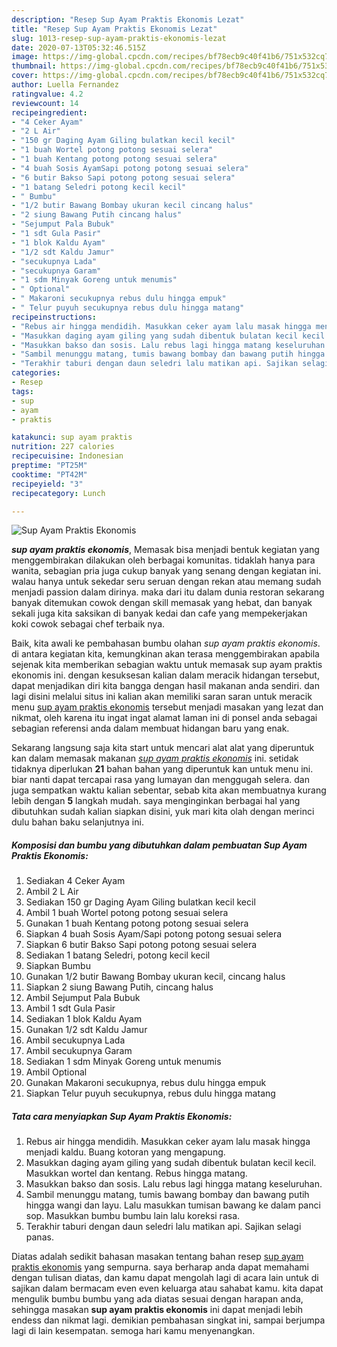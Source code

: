 ```yaml
---
description: "Resep Sup Ayam Praktis Ekonomis Lezat"
title: "Resep Sup Ayam Praktis Ekonomis Lezat"
slug: 1013-resep-sup-ayam-praktis-ekonomis-lezat
date: 2020-07-13T05:32:46.515Z
image: https://img-global.cpcdn.com/recipes/bf78ecb9c40f41b6/751x532cq70/sup-ayam-praktis-ekonomis-foto-resep-utama.jpg
thumbnail: https://img-global.cpcdn.com/recipes/bf78ecb9c40f41b6/751x532cq70/sup-ayam-praktis-ekonomis-foto-resep-utama.jpg
cover: https://img-global.cpcdn.com/recipes/bf78ecb9c40f41b6/751x532cq70/sup-ayam-praktis-ekonomis-foto-resep-utama.jpg
author: Luella Fernandez
ratingvalue: 4.2
reviewcount: 14
recipeingredient:
- "4 Ceker Ayam"
- "2 L Air"
- "150 gr Daging Ayam Giling bulatkan kecil kecil"
- "1 buah Wortel potong potong sesuai selera"
- "1 buah Kentang potong potong sesuai selera"
- "4 buah Sosis AyamSapi potong potong sesuai selera"
- "6 butir Bakso Sapi potong potong sesuai selera"
- "1 batang Seledri potong kecil kecil"
- " Bumbu"
- "1/2 butir Bawang Bombay ukuran kecil cincang halus"
- "2 siung Bawang Putih cincang halus"
- "Sejumput Pala Bubuk"
- "1 sdt Gula Pasir"
- "1 blok Kaldu Ayam"
- "1/2 sdt Kaldu Jamur"
- "secukupnya Lada"
- "secukupnya Garam"
- "1 sdm Minyak Goreng untuk menumis"
- " Optional"
- " Makaroni secukupnya rebus dulu hingga empuk"
- " Telur puyuh secukupnya rebus dulu hingga matang"
recipeinstructions:
- "Rebus air hingga mendidih. Masukkan ceker ayam lalu masak hingga menjadi kaldu. Buang kotoran yang mengapung."
- "Masukkan daging ayam giling yang sudah dibentuk bulatan kecil kecil. Masukkan wortel dan kentang. Rebus hingga matang."
- "Masukkan bakso dan sosis. Lalu rebus lagi hingga matang keseluruhan."
- "Sambil menunggu matang, tumis bawang bombay dan bawang putih hingga wangi dan layu. Lalu masukkan tumisan bawang ke dalam panci sop. Masukkan bumbu bumbu lain lalu koreksi rasa."
- "Terakhir taburi dengan daun seledri lalu matikan api. Sajikan selagi panas."
categories:
- Resep
tags:
- sup
- ayam
- praktis

katakunci: sup ayam praktis 
nutrition: 227 calories
recipecuisine: Indonesian
preptime: "PT25M"
cooktime: "PT42M"
recipeyield: "3"
recipecategory: Lunch

---
```



![Sup Ayam Praktis Ekonomis](https://img-global.cpcdn.com/recipes/bf78ecb9c40f41b6/751x532cq70/sup-ayam-praktis-ekonomis-foto-resep-utama.jpg)

<b><i>sup ayam praktis ekonomis</i></b>, Memasak bisa menjadi bentuk kegiatan yang menggembirakan dilakukan oleh berbagai komunitas. tidaklah hanya para wanita, sebagian pria juga cukup banyak yang senang dengan kegiatan ini. walau hanya untuk sekedar seru seruan dengan rekan atau memang sudah menjadi passion dalam dirinya. maka dari itu dalam dunia restoran sekarang banyak ditemukan cowok dengan skill memasak yang hebat, dan banyak sekali juga kita saksikan di banyak kedai dan cafe yang mempekerjakan koki cowok sebagai chef terbaik nya.

Baik, kita awali ke pembahasan bumbu olahan <i>sup ayam praktis ekonomis</i>. di antara kegiatan kita, kemungkinan akan terasa menggembirakan apabila sejenak kita memberikan sebagian waktu untuk memasak sup ayam praktis ekonomis ini. dengan kesuksesan kalian dalam meracik hidangan tersebut, dapat menjadikan diri kita bangga dengan hasil makanan anda sendiri. dan lagi disini melalui situs ini kalian akan memiliki saran saran untuk meracik menu <u>sup ayam praktis ekonomis</u> tersebut menjadi masakan yang lezat dan nikmat, oleh karena itu ingat ingat alamat laman ini di ponsel anda sebagai sebagian referensi anda dalam membuat hidangan baru yang enak.




Sekarang langsung saja kita start untuk mencari alat alat yang diperuntuk kan dalam memasak makanan <u><i>sup ayam praktis ekonomis</i></u> ini. setidak tidaknya diperlukan <b>21</b> bahan bahan yang diperuntuk kan untuk menu ini. biar nanti dapat tercapai rasa yang lumayan dan menggugah selera. dan juga sempatkan waktu kalian sebentar, sebab kita akan membuatnya kurang lebih dengan <b>5</b> langkah mudah. saya menginginkan berbagai hal yang dibutuhkan sudah kalian siapkan disini, yuk mari kita olah dengan merinci dulu bahan baku selanjutnya ini.

<!--inarticleads1-->

##### Komposisi dan bumbu yang dibutuhkan dalam pembuatan Sup Ayam Praktis Ekonomis:

1. Sediakan 4 Ceker Ayam
1. Ambil 2 L Air
1. Sediakan 150 gr Daging Ayam Giling bulatkan kecil kecil
1. Ambil 1 buah Wortel potong potong sesuai selera
1. Gunakan 1 buah Kentang potong potong sesuai selera
1. Siapkan 4 buah Sosis Ayam/Sapi potong potong sesuai selera
1. Siapkan 6 butir Bakso Sapi potong potong sesuai selera
1. Sediakan 1 batang Seledri, potong kecil kecil
1. Siapkan  Bumbu
1. Gunakan 1/2 butir Bawang Bombay ukuran kecil, cincang halus
1. Siapkan 2 siung Bawang Putih, cincang halus
1. Ambil Sejumput Pala Bubuk
1. Ambil 1 sdt Gula Pasir
1. Sediakan 1 blok Kaldu Ayam
1. Gunakan 1/2 sdt Kaldu Jamur
1. Ambil secukupnya Lada
1. Ambil secukupnya Garam
1. Sediakan 1 sdm Minyak Goreng untuk menumis
1. Ambil  Optional
1. Gunakan  Makaroni secukupnya, rebus dulu hingga empuk
1. Siapkan  Telur puyuh secukupnya, rebus dulu hingga matang




<!--inarticleads2-->

##### Tata cara menyiapkan Sup Ayam Praktis Ekonomis:

1. Rebus air hingga mendidih. Masukkan ceker ayam lalu masak hingga menjadi kaldu. Buang kotoran yang mengapung.
1. Masukkan daging ayam giling yang sudah dibentuk bulatan kecil kecil. Masukkan wortel dan kentang. Rebus hingga matang.
1. Masukkan bakso dan sosis. Lalu rebus lagi hingga matang keseluruhan.
1. Sambil menunggu matang, tumis bawang bombay dan bawang putih hingga wangi dan layu. Lalu masukkan tumisan bawang ke dalam panci sop. Masukkan bumbu bumbu lain lalu koreksi rasa.
1. Terakhir taburi dengan daun seledri lalu matikan api. Sajikan selagi panas.




Diatas adalah sedikit bahasan masakan tentang bahan resep <u>sup ayam praktis ekonomis</u> yang sempurna. saya berharap anda dapat memahami dengan tulisan diatas, dan kamu dapat mengolah lagi di acara lain untuk di sajikan dalam bermacam even even keluarga atau sahabat kamu. kita dapat mengulik bumbu bumbu yang ada diatas sesuai dengan harapan anda, sehingga masakan <b>sup ayam praktis ekonomis</b> ini dapat menjadi lebih endess dan nikmat lagi. demikian pembahasan singkat ini, sampai berjumpa lagi di lain kesempatan. semoga hari kamu menyenangkan.
